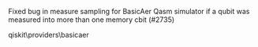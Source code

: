 Fixed bug in measure sampling for BasicAer Qasm simulator if a qubit
    was measured into more than one memory cbit (\#2735)

qiskit\providers\basicaer
